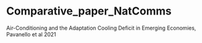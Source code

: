 # Comparative_paper_NatComms
Air-Conditioning and the Adaptation Cooling Deficit in Emerging Economies, Pavanello et al 2021
